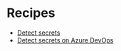 # Recipes

- [Detect secrets](./detect_secrets.md)
- [Detect secrets on Azure DevOps](./detect_secrets_ado.md)
